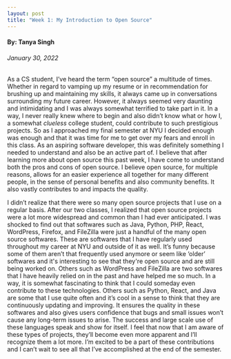 ```yaml
---
layout: post
title: "Week 1: My Introduction to Open Source" 
---
```


#### By: Tanya Singh
###### January 30, 2022

As a CS student, I’ve heard the term “open source” a multitude of times. Whether in regard to vamping up my resume or in recommendation for brushing up and maintaining my skills, it always came up in conversations surrounding my future career.  However, it always seemed very daunting and intimidating and I was always somewhat terrified to take part in it. In a way, I never really knew where to begin and also didn’t know what or how I, a somewhat *clueless* college student, could contribute to such prestigious projects. So as I approached my final semester at NYU I decided enough was enough and that it was time for me to get over my fears and enroll in this class. As an aspiring software developer, this was definitely something I needed to understand and also be an active part of. I believe that after learning more about open source this past week, I have come to understand both the pros and cons of open source. I believe open source, for multiple reasons, allows for an easier experience all together for many different people, in the sense of personal benefits and also community benefits. It also vastly contributes to and impacts the quality. 

I didn’t realize that there were so many open source projects that I use on a regular basis. After our two classes, I realized that open source projects were a lot more widespread and common than I had ever anticipated. I was shocked to find out that softwares such as Java, Python, PHP, React, WordPress, Firefox, and FileZilla were just a handful of the many open source softwares. These are softwares that I have regularly used throughout my career at NYU and outside of it as well. It’s funny because some of them aren’t that frequently used anymore or seem like ‘older’ softwares and it's interesting to see that they're open source and are still being worked on. Others such as WordPress and FileZilla are two softwares that I have heavily relied on in the past and have helped me so much. In a way, it is somewhat fascinating to think that I could someday even contribute to these technologies. Others such as Python, React, and Java are some that I use quite often and it’s cool in a sense to think that they are continuously updating and improving. It ensures the quality in these softwares and also gives users confidence that bugs and small issues won’t cause any long-term issues to arise. The success and large scale use of these languages speak and show for itself. I feel that now that I am aware of these types of projects, they’ll become even more apparent and I’ll recognize them a lot more. I’m excited to be a part of these contributions and I can’t wait to see all that I’ve accomplished at the end of the semester. 

